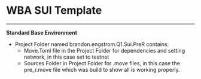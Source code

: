 # WBA SUI Template

---

**Standard Base Environment**
- Project Folder named brandon.engstrom.Q1.Sui.PreR contains: 
    - Move.Toml file in the Project Folder for dependencies and setting network, in this case set to testnet
    - Sources Folder in Project Folder for .move files, in this case the pre_r.move file which was build to show all is working properly. 
